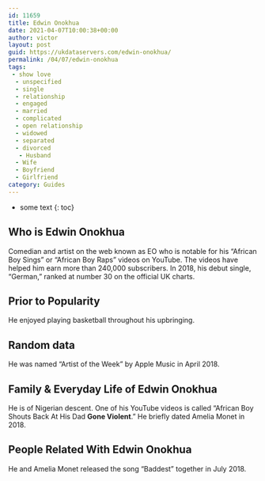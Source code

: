 ```yaml
---
id: 11659
title: Edwin Onokhua
date: 2021-04-07T10:00:38+00:00
author: victor
layout: post
guid: https://ukdataservers.com/edwin-onokhua/
permalink: /04/07/edwin-onokhua
tags:
 - show love
  - unspecified
  - single
  - relationship
  - engaged
  - married
  - complicated
  - open relationship
  - widowed
  - separated
  - divorced
   - Husband
  - Wife
  - Boyfriend
  - Girlfriend
category: Guides
---
```


* some text
{: toc}


## Who is Edwin Onokhua



Comedian and artist on the web known as EO who is notable for his &#8220;African Boy Sings&#8221; or &#8220;African Boy Raps&#8221; videos on YouTube. The videos have helped him earn more than 240,000 subscribers. In 2018, his debut single, &#8220;German,&#8221; ranked at number 30 on the official UK charts.  

                
                
                
## Prior to Popularity



He enjoyed playing basketball throughout his upbringing. 

                
                
                
## Random data



He was named &#8220;Artist of the Week&#8221; by Apple Music in April 2018.

                
                
                
## Family & Everyday Life of Edwin Onokhua



He is of Nigerian descent. One of his YouTube videos is called &#8220;African Boy Shouts Back At His Dad **Gone Violent**.&#8221; He briefly dated Amelia Monet in 2018.

                
                
                
## People Related With Edwin Onokhua



He and Amelia Monet released the song &#8220;Baddest&#8221; together in July 2018.

                
              
            
          
          
          